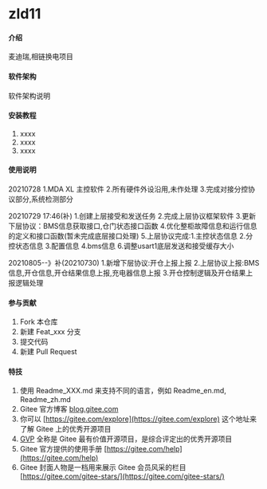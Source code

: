 # zld11

#### 介绍
麦迪瑞,相链换电项目

#### 软件架构
软件架构说明


#### 安装教程

1.  xxxx
2.  xxxx
3.  xxxx

#### 使用说明

20210728 
1.MDA XL 主控软件
2.所有硬件外设沿用,未作处理
3.完成对接分控协议部分,系统检测部分

20210729 17:46(补)
1.创建上层接受和发送任务
2.完成上层协议框架软件
3.更新下层协议：BMS信息获取接口,仓门状态接口函数
4.优化整柜故障信息和运行信息的定义和接口函数(暂未完成底层接口处理)
5.上层协议完成:1.主控状态信息 2.分控状态信息 3.配置信息 4.bms信息
6.调整usart1底层发送和接受缓存大小

20210805--》补(20210730)
1.新增下层协议:开仓上报上报
2.上层协议上报:BMS信息,开仓信息,开仓结果信息上报,充电器信息上报
3.开仓控制逻辑及开仓结果上报逻辑处理


#### 参与贡献

1.  Fork 本仓库
2.  新建 Feat_xxx 分支
3.  提交代码
4.  新建 Pull Request


#### 特技

1.  使用 Readme\_XXX.md 来支持不同的语言，例如 Readme\_en.md, Readme\_zh.md
2.  Gitee 官方博客 [blog.gitee.com](https://blog.gitee.com)
3.  你可以 [https://gitee.com/explore](https://gitee.com/explore) 这个地址来了解 Gitee 上的优秀开源项目
4.  [GVP](https://gitee.com/gvp) 全称是 Gitee 最有价值开源项目，是综合评定出的优秀开源项目
5.  Gitee 官方提供的使用手册 [https://gitee.com/help](https://gitee.com/help)
6.  Gitee 封面人物是一档用来展示 Gitee 会员风采的栏目 [https://gitee.com/gitee-stars/](https://gitee.com/gitee-stars/)
